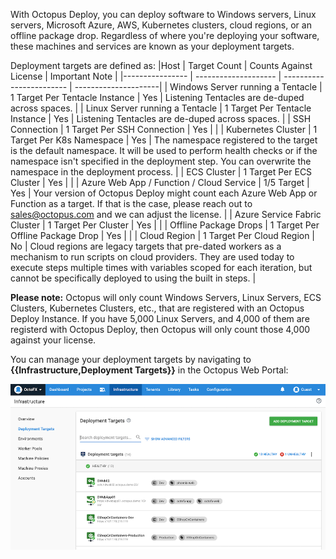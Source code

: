 With Octopus Deploy, you can deploy software to Windows servers, Linux servers, Microsoft Azure, AWS, Kubernetes clusters, cloud regions, or an offline package drop. Regardless of where you're deploying your software, these machines and services are known as your deployment targets.

Deployment targets are defined as:
|Host             | Target Count         | Counts Against License   | Important Note       |
|---------------- | -------------------- | ------------------------ | ---------------------|
| Windows Server running a Tentacle  | 1 Target Per Tentacle Instance | Yes | Listening Tentacles are de-duped across spaces. |
| Linux Server running a Tentacle    | 1 Target Per Tentacle Instance | Yes | Listening Tentacles are de-duped across spaces. |
| SSH Connection                     | 1 Target Per SSH Connection    | Yes |  | 
| Kubernetes Cluster                 | 1 Target Per K8s Namespace     | Yes |  The namespace registered to the target is the default namespace.  It will be used to perform health checks or if the namespace isn't specified in the deployment step.  You can overwrite the namespace in the deployment process. |
| ECS Cluster                        | 1 Target Per ECS Cluster       | Yes |  |
| Azure Web App / Function  / Cloud Service         | 1/5 Target                     | Yes |  Your version of Octopus Deploy might count each Azure Web App or Function as a target.  If that is the case, please reach out to [sales@octopus.com](mailto:sales@octopus.com) and we can adjust the license. |
| Azure Service Fabric Cluster       | 1 Target Per Cluster           | Yes |  |
| Offline Package Drops              | 1 Target Per Offline Package Drop | Yes | |
| Cloud Region                       | 1 Target Per Cloud Region         | No  |  Cloud regions are legacy targets that pre-dated workers as a mechanism to run scripts on cloud providers.  They are used today to execute steps multiple times with variables scoped for each iteration, but cannot be specifically deployed to using the built in steps. |

**Please note:** Octopus will only count Windows Servers, Linux Servers, ECS Clusters, Kubernetes Clusters, etc., that are registered with an Octopus Deploy Instance.  If you have 5,000 Linux Servers, and 4,000 of them are registerd with Octopus Deploy, then Octopus will only count those 4,000 against your license.  

You can manage your deployment targets by navigating to **{{Infrastructure,Deployment Targets}}** in the Octopus Web Portal:

![The deployment targets area of Octopus Deploy](/docs/shared-content/concepts/images/deployment-targets.png "width=500")
